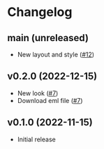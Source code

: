 # Changelog

## main (unreleased)

* New layout and style ([#12](https://github.com/petalmd/gravity_mailbox/pull/12))

## v0.2.0 (2022-12-15)

* New look ([#7](https://github.com/petalmd/gravity_mailbox/pull/7))
* Download eml file ([#7](https://github.com/petalmd/gravity_mailbox/pull/7))

## v0.1.0 (2022-11-15)

* Initial release
